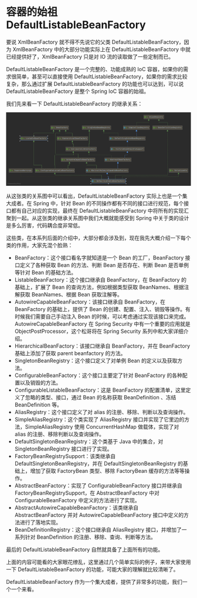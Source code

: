 # 容器的始祖 DefaultListableBeanFactory

要说 XmlBeanFactory 就不得不先说它的父类 DefaultListableBeanFactory，因为 XmlBeanFactory 中的大部分功能实际上在 DefaultListableBeanFactory 中就已经提供好了，XmlBeanFactory 只是对 IO 流的读取做了一些定制而已。

DefaultListableBeanFactory 是一个完整的、功能成熟的 IoC 容器，如果你的需求很简单，甚至可以直接使用 DefaultListableBeanFactory，如果你的需求比较复杂，那么通过扩展 DefaultListableBeanFactory 的功能也可以达到，可以说 DefaultListableBeanFactory 是整个 Spring IoC 容器的始祖。

我们先来看一下 DefaultListableBeanFactory 的继承关系：

![](../image/c11/dlbf-1.png)


从这张类的关系图中可以看出，DefaultListableBeanFactory 实际上也是一个集大成者。在 Spring 中，针对 Bean 的不同操作都有不同的接口进行规范，每个接口都有自己对应的实现，最终在 DefaultListableBeanFactory 中将所有的实现汇聚到一起。从这张类的继承关系图中我们大概就能感受到 Spring 中关于类的设计是多么厉害，代码耦合度非常低。

这些类，在本系列后面的介绍中，大部分都会涉及到，现在我先大概介绍一下每个类的作用，大家先混个脸熟：

* BeanFactory：这个接口看名字就知道是一个 Bean 的工厂，BeanFactory 接口定义了各种获取 Bean 的方法、判断 Bean 是否存在、判断 Bean 是否单例等针对 Bean 的基础方法。
* ListableBeanFactory：这个接口继承自 BeanFactory，在 BeanFactory 的基础上，扩展了 Bean 的查询方法，例如根据类型获取 BeanNames、根据注解获取 BeanNames、根据 Bean 获取注解等。
* AutowireCapableBeanFactory：该接口继承自 BeanFactory，在 BeanFactory 的基础上，提供了 Bean 的创建、配置、注入、销毁等操作。有时候我们需要自己手动注入 Bean 的时候，可以考虑通过实现该接口来完成。AutowireCapableBeanFactory 在 Spring Security 中有一个重要的应用就是 ObjectPostProcessor，这个松哥将在 Spring Security 系列中和大家详细介绍。
* HierarchicalBeanFactory：该接口继承自 BeanFactory，并在 BeanFactory 基础上添加了获取 parent beanfactory 的方法。
* SingletonBeanRegistry：这个接口定义了对单例 Bean 的定义以及获取方法。
* ConfigurableBeanFactory：这个接口主要定了针对 BeanFactory 的各种配置以及销毁的方法。
* ConfigurableListableBeanFactory：这是 BeanFactory 的配置清单，这里定义了忽略的类型、接口，通过 Bean 的名称获取 BeanDefinition 、冻结 BeanDefinition 等。
* AliasRegistry：这个接口定义了对 alias 的注册、移除、判断以及查询操作。
* SimpleAliasRegistry：这个类实现了 AliasRegistry 接口并实现了它里边的方法，SimpleAliasRegistry 使用 ConcurrentHashMap 做载体，实现了对 alias 的注册、移除判断以及查询操作。
* DefaultSingletonBeanRegistry：这个类基于 Java 中的集合，对 SingletonBeanRegistry 接口进行了实现。
* FactoryBeanRegistrySupport：该类继承自 DefaultSingletonBeanRegistry，并在 DefaultSingletonBeanRegistry 的基础上，增加了获取 FactoryBean 类型、移除 FactoryBean 缓存的方法等等操作。
* AbstractBeanFactory：实现了 ConfigurableBeanFactory 接口并继承自 FactoryBeanRegistrySupport，在 AbstractBeanFactory 中对 ConfigurableBeanFactory 中定义的方法进行了实现。
* AbstractAutowireCapableBeanFactory：该类继承自 AbstractBeanFactory 并对 AutowireCapableBeanFactory 接口中定义的方法进行了落地实现。
* BeanDefinitionRegistry：这个接口继承自 AliasRegistry 接口，并增加了一系列针对 BeanDefinition 的注册、移除、查询、判断等方法。

最后的 DefaultListableBeanFactory 自然就具备了上面所有的功能。

上面的内容可能看的大家眼花缭乱，这里通过几个简单实际的例子，来带大家使用一下 DefaultListableBeanFactory 的功能，可能大家的理解就比较清晰了。

DefaultListableBeanFactory 作为一个集大成者，提供了非常多的功能，我们一个一个来看。